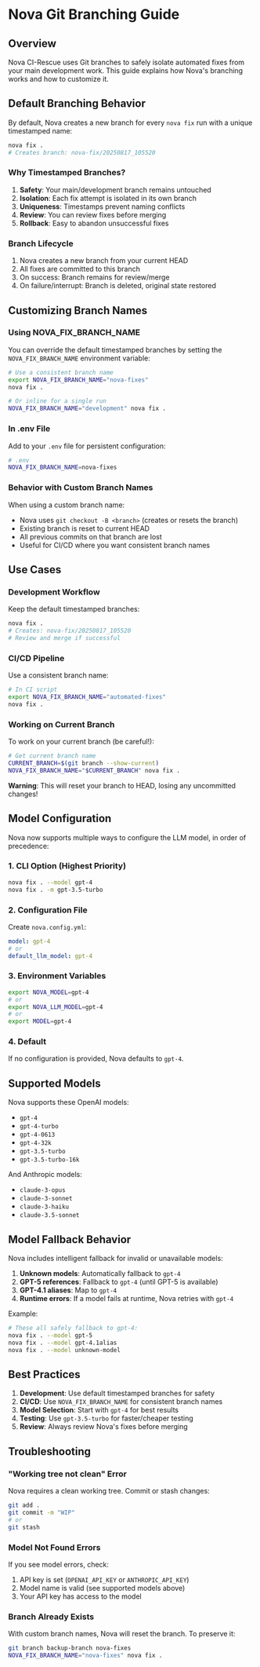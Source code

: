 # Nova Git Branching Guide

## Overview

Nova CI-Rescue uses Git branches to safely isolate automated fixes from your main development work. This guide explains how Nova's branching works and how to customize it.

## Default Branching Behavior

By default, Nova creates a new branch for every `nova fix` run with a unique timestamped name:

```bash
nova fix .
# Creates branch: nova-fix/20250817_105520
```

### Why Timestamped Branches?

1. **Safety**: Your main/development branch remains untouched
2. **Isolation**: Each fix attempt is isolated in its own branch
3. **Uniqueness**: Timestamps prevent naming conflicts
4. **Review**: You can review fixes before merging
5. **Rollback**: Easy to abandon unsuccessful fixes

### Branch Lifecycle

1. Nova creates a new branch from your current HEAD
2. All fixes are committed to this branch
3. On success: Branch remains for review/merge
4. On failure/interrupt: Branch is deleted, original state restored

## Customizing Branch Names

### Using NOVA_FIX_BRANCH_NAME

You can override the default timestamped branches by setting the `NOVA_FIX_BRANCH_NAME` environment variable:

```bash
# Use a consistent branch name
export NOVA_FIX_BRANCH_NAME="nova-fixes"
nova fix .

# Or inline for a single run
NOVA_FIX_BRANCH_NAME="development" nova fix .
```

### In .env File

Add to your `.env` file for persistent configuration:

```bash
# .env
NOVA_FIX_BRANCH_NAME=nova-fixes
```

### Behavior with Custom Branch Names

When using a custom branch name:
- Nova uses `git checkout -B <branch>` (creates or resets the branch)
- Existing branch is reset to current HEAD
- All previous commits on that branch are lost
- Useful for CI/CD where you want consistent branch names

## Use Cases

### Development Workflow

Keep the default timestamped branches:
```bash
nova fix .
# Creates: nova-fix/20250817_105520
# Review and merge if successful
```

### CI/CD Pipeline

Use a consistent branch name:
```bash
# In CI script
export NOVA_FIX_BRANCH_NAME="automated-fixes"
nova fix .
```

### Working on Current Branch

To work on your current branch (be careful!):
```bash
# Get current branch name
CURRENT_BRANCH=$(git branch --show-current)
NOVA_FIX_BRANCH_NAME="$CURRENT_BRANCH" nova fix .
```

**Warning**: This will reset your branch to HEAD, losing any uncommitted changes!

## Model Configuration

Nova now supports multiple ways to configure the LLM model, in order of precedence:

### 1. CLI Option (Highest Priority)

```bash
nova fix . --model gpt-4
nova fix . -m gpt-3.5-turbo
```

### 2. Configuration File

Create `nova.config.yml`:
```yaml
model: gpt-4
# or
default_llm_model: gpt-4
```

### 3. Environment Variables

```bash
export NOVA_MODEL=gpt-4
# or
export NOVA_LLM_MODEL=gpt-4
# or
export MODEL=gpt-4
```

### 4. Default

If no configuration is provided, Nova defaults to `gpt-4`.

## Supported Models

Nova supports these OpenAI models:
- `gpt-4`
- `gpt-4-turbo`
- `gpt-4-0613`
- `gpt-4-32k`
- `gpt-3.5-turbo`
- `gpt-3.5-turbo-16k`

And Anthropic models:
- `claude-3-opus`
- `claude-3-sonnet`
- `claude-3-haiku`
- `claude-3.5-sonnet`

## Model Fallback Behavior

Nova includes intelligent fallback for invalid or unavailable models:

1. **Unknown models**: Automatically fallback to `gpt-4`
2. **GPT-5 references**: Fallback to `gpt-4` (until GPT-5 is available)
3. **GPT-4.1 aliases**: Map to `gpt-4`
4. **Runtime errors**: If a model fails at runtime, Nova retries with `gpt-4`

Example:
```bash
# These all safely fallback to gpt-4:
nova fix . --model gpt-5
nova fix . --model gpt-4.1alias
nova fix . --model unknown-model
```

## Best Practices

1. **Development**: Use default timestamped branches for safety
2. **CI/CD**: Use `NOVA_FIX_BRANCH_NAME` for consistent branch names
3. **Model Selection**: Start with `gpt-4` for best results
4. **Testing**: Use `gpt-3.5-turbo` for faster/cheaper testing
5. **Review**: Always review Nova's fixes before merging

## Troubleshooting

### "Working tree not clean" Error

Nova requires a clean working tree. Commit or stash changes:
```bash
git add .
git commit -m "WIP"
# or
git stash
```

### Model Not Found Errors

If you see model errors, check:
1. API key is set (`OPENAI_API_KEY` or `ANTHROPIC_API_KEY`)
2. Model name is valid (see supported models above)
3. Your API key has access to the model

### Branch Already Exists

With custom branch names, Nova will reset the branch. To preserve it:
```bash
git branch backup-branch nova-fixes
NOVA_FIX_BRANCH_NAME="nova-fixes" nova fix .
```
